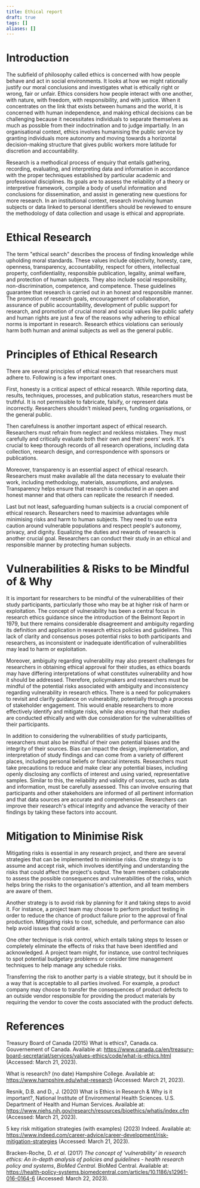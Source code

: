 ```yaml
---
title: Ethical report
draft: true
tags: []
aliases: []
---
```


# Introduction

The subfield of philosophy called ethics is concerned with how people behave and act in social environments. It looks at how we might rationally justify our moral conclusions and investigates what is ethically right or wrong, fair or unfair. Ethics considers how people interact with one another, with nature, with freedom, with responsibility, and with justice.
When it concentrates on the link that exists between humans and the world, it is concerned with human independence, and making ethical decisions can be challenging because it necessitates individuals to separate themselves as much as possible from their indoctrination and to judge impartially.
In an organisational context, ethics involves humanising the public service by granting individuals more autonomy and moving towards a horizontal decision-making structure that gives public workers more latitude for discretion and accountability.

Research is a methodical process of enquiry that entails gathering, recording, evaluating, and interpreting data and information in accordance with the proper techniques established by particular academic and professional disciplines.
Its goals are to assess the reliability of a theory or interpretive framework, compile a body of useful information and conclusions for dissemination, and assist in generating new questions for more research.
In an institutional context, research involving human subjects or data linked to personal identifiers should be reviewed to ensure the methodology of data collection and usage is ethical and appropriate.

# Ethical Research

The term "ethical search" describes the process of finding knowledge while upholding moral standards. These values include objectivity, honesty, care, openness, transparency, accountability, respect for others, intellectual property, confidentiality, responsible publication, legality, animal welfare, and protection of human subjects. They also include social responsibility, non-discrimination, competence, and competence. These guidelines guarantee that research is carried out in an honest and responsible manner. The promotion of research goals, encouragement of collaboration, assurance of public accountability, development of public support for research, and promotion of crucial moral and social values like public safety and human rights are just a few of the reasons why adhering to ethical norms is important in research. Research ethics violations can seriously harm both human and animal subjects as well as the general public.

# Principles of Ethical Research

There are several principles of ethical research that researchers must adhere to. Following is a few important ones.

First, honesty is a critical aspect of ethical research. While reporting data, results, techniques, processes, and publication status, researchers must be truthful. It is not permissible to fabricate, falsify, or represent data incorrectly. Researchers shouldn't mislead peers, funding organisations, or the general public.

Then carefulness is another important aspect of ethical research. Researchers must refrain from neglect and reckless mistakes. They must carefully and critically evaluate both their own and their peers' work. It's crucial to keep thorough records of all research operations, including data collection, research design, and correspondence with sponsors or publications.

Moreover, transparency is an essential aspect of ethical research. Researchers must make available all the data necessary to evaluate their work, including methodology, materials, assumptions, and analyses. Transparency helps ensure that research is conducted in an open and honest manner and that others can replicate the research if needed.

Last but not least, safeguarding human subjects is a crucial component of ethical research. Researchers need to maximise advantages while minimising risks and harm to human subjects. They need to use extra caution around vulnerable populations and respect people's autonomy, privacy, and dignity. Equalizing the duties and rewards of research is another crucial goal. Researchers can conduct their study in an ethical and responsible manner by protecting human subjects.

# Vulnerabilities & Risks to be Mindful of & Why

It is important for researchers to be mindful of the vulnerabilities of their study participants, particularly those who may be at higher risk of harm or exploitation. The concept of vulnerability has been a central focus in research ethics guidance since the introduction of the Belmont Report in 1979, but there remains considerable disagreement and ambiguity regarding its definition and application in research ethics policies and guidelines. This lack of clarity and consensus poses potential risks to both participants and researchers, as inconsistent or inadequate identification of vulnerabilities may lead to harm or exploitation.

Moreover, ambiguity regarding vulnerability may also present challenges for researchers in obtaining ethical approval for their studies, as ethics boards may have differing interpretations of what constitutes vulnerability and how it should be addressed. Therefore, policymakers and researchers must be mindful of the potential risks associated with ambiguity and inconsistency regarding vulnerability in research ethics. There is a need for policymakers to revisit and clarify guidance on vulnerability, potentially through a process of stakeholder engagement. This would enable researchers to more effectively identify and mitigate risks, while also ensuring that their studies are conducted ethically and with due consideration for the vulnerabilities of their participants.

In addition to considering the vulnerabilities of study participants, researchers must also be mindful of their own potential biases and the integrity of their sources.
Bias can impact the design, implementation, and interpretation of study findings and can come from a variety of different places, including personal beliefs or financial interests.
Researchers must take precautions to reduce and make clear any potential biases, including openly disclosing any conflicts of interest and using varied, representative samples. Similar to this, the reliability and validity of sources, such as data and information, must be carefully assessed.
This can involve ensuring that participants and other stakeholders are informed of all pertinent information and that data sources are accurate and comprehensive. Researchers can improve their research's ethical integrity and advance the veracity of their findings by taking these factors into account.

# Mitigation to Minimise Risk

Mitigating risks is essential in any research project, and there are several strategies that can be implemented to minimise risks. One strategy is to assume and accept risk, which involves identifying and understanding the risks that could affect the project's output. The team members collaborate to assess the possible consequences and vulnerabilities of the risks, which helps bring the risks to the organisation's attention, and all team members are aware of them.

Another strategy is to avoid risk by planning for it and taking steps to avoid it. For instance, a project team may choose to perform product testing in order to reduce the chance of product failure prior to the approval of final production. Mitigating risks to cost, schedule, and performance can also help avoid issues that could arise.

One other technique is risk control, which entails taking steps to lessen or completely eliminate the effects of risks that have been identified and acknowledged. A project team might, for instance, use control techniques to spot potential budgetary problems or consider time management techniques to help manage any schedule risks.

Transferring the risk to another party is a viable strategy, but it should be in a way that is acceptable to all parties involved. For example, a product company may choose to transfer the consequences of product defects to an outside vendor responsible for providing the product materials by requiring the vendor to cover the costs associated with the product defects.

# References

Treasury Board of Canada (2015) What is ethics?, Canada.ca. Gouvernement of Canada. Available at: https://www.canada.ca/en/treasury-board-secretariat/services/values-ethics/code/what-is-ethics.html (Accessed: March 21, 2023). 

What is research? (no date) Hampshire College. Available at: https://www.hampshire.edu/what-research (Accessed: March 21, 2023). 

Resnik, D.B. and D., J. (2020) What is Ethics in Research & Why is it important?, National Institute of Environmental Health Sciences. U.S. Department of Health and Human Services. Available at: https://www.niehs.nih.gov/research/resources/bioethics/whatis/index.cfm (Accessed: March 21, 2023).

5 key risk mitigation strategies (with examples) (2023) Indeed. Available at: https://www.indeed.com/career-advice/career-development/risk-mitigation-strategies (Accessed: March 21, 2023). 

Bracken-Roche, D. _et al._ (2017) _The concept of 'vulnerability' in research ethics: An in-depth analysis of policies and guidelines - health research policy and systems_, _BioMed Central_. BioMed Central. Available at: https://health-policy-systems.biomedcentral.com/articles/10.1186/s12961-016-0164-6 (Accessed: March 22, 2023).